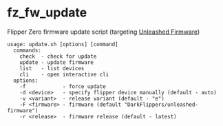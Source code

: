 # fz_fw_update

Flipper Zero firmware update script (targeting [Unleashed Firmware](https://github.com/DarkFlippers/unleashed-firmware))

```
usage: update.sh [options] [command]
  commands:
    check  - check for update
    update - update firmware
    list   - list devices
    cli    - open interactive cli
  options:
    -f            - force update
    -d <device>   - specify flipper device manually (default - auto)
    -v <variant>  - release variant (default - "e")
    -F <firmware> - firmware (default "DarkFlippers/unleashed-firmware")
    -r <release>  - firmware release (default - latest)
```
